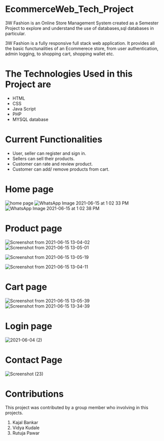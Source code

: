 # EcommerceWeb_Tech_Project
3W Fashion is an Online Store Management System created as a Semester Project to explore and understand the use of databases,sql databases in particular.

3W Fashion is a fully responsive full stack web application. It provides all the basic functunalities of an Ecommerece store, from user authentication, admin logging, to shopping cart, shopping wallet etc.

 #  The Technologies Used in this Project are

*  HTML
*  CSS
*  Java Script
*  PHP
*  MYSQL database


# Current Functionalities

* User, seller can register and sign in.
* Sellers can sell their products.
* Customer can rate and review product.
* Customer can add/ remove products  from cart.

# Home page
![home page](https://user-images.githubusercontent.com/85926421/122033321-0a152300-cdee-11eb-8ef4-3348158ed614.png)
![WhatsApp Image 2021-06-15 at 1 02 33 PM](https://user-images.githubusercontent.com/85926421/122034112-cf5fba80-cdee-11eb-9d4d-db8fea9d066e.jpeg)
![WhatsApp Image 2021-06-15 at 1 02 38 PM](https://user-images.githubusercontent.com/85926421/122034356-12219280-cdef-11eb-8620-84cde389657e.jpeg)

# Product page
![Screenshot from 2021-06-15 13-04-02](https://user-images.githubusercontent.com/85926421/122047295-98dd6c00-cdfd-11eb-9c58-3ffb35b12be8.png)
![Screenshot from 2021-06-15 13-05-01](https://user-images.githubusercontent.com/85926421/122048224-a2b39f00-cdfe-11eb-9a0e-10075efbe467.png)

![Screenshot from 2021-06-15 13-05-19](https://user-images.githubusercontent.com/85926421/122047097-59168480-cdfd-11eb-9054-e4496f080654.png)

![Screenshot from 2021-06-15 13-04-11](https://user-images.githubusercontent.com/85926421/122047911-4c466080-cdfe-11eb-875f-a628bd8956d7.png)

# Cart page
![Screenshot from 2021-06-15 13-05-39](https://user-images.githubusercontent.com/85926421/122048493-f3c39300-cdfe-11eb-9399-9aa16b5aeb3b.png)
![Screenshot from 2021-06-15 13-34-39](https://user-images.githubusercontent.com/85926421/122048515-f920dd80-cdfe-11eb-91e3-9edc20dd3b19.png)

# Login page
![2021-06-04 (2)](https://user-images.githubusercontent.com/85926421/122061114-d77a2300-ce0b-11eb-9431-8b388761de79.png)

# Contact Page
![Screenshot (23)](https://user-images.githubusercontent.com/85926421/122061632-540d0180-ce0c-11eb-90ec-d2b00f14b804.png)


# Contributions
This project was contributed by a group member who involving in this projects.

1. Kajal Bankar
2. Vidya Kudale 
3. Rutuja Pawar
